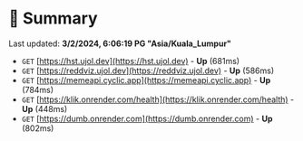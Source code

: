 # 📖 Summary
Last updated: **3/2/2024, 6:06:19 PG "Asia/Kuala_Lumpur"**

- `GET` [https://hst.ujol.dev](https://hst.ujol.dev) - **Up** (681ms)
- `GET` [https://reddviz.ujol.dev](https://reddviz.ujol.dev) - **Up** (586ms)
- `GET` [https://memeapi.cyclic.app](https://memeapi.cyclic.app) - **Up** (784ms)
- `GET` [https://klik.onrender.com/health](https://klik.onrender.com/health) - **Up** (448ms)
- `GET` [https://dumb.onrender.com](https://dumb.onrender.com) - **Up** (802ms)
